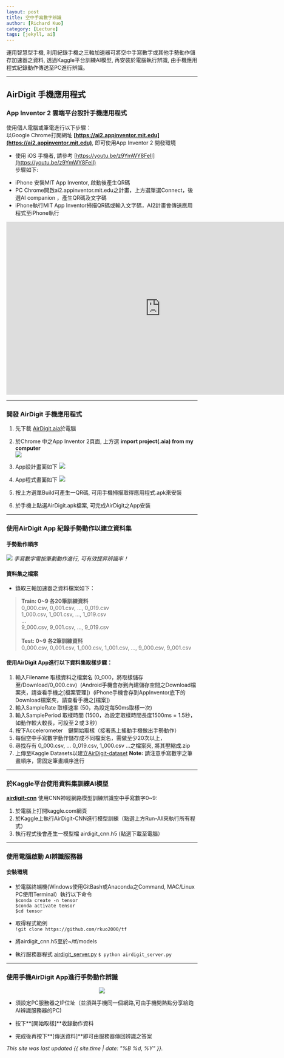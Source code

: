 ```yaml
---
layout: post
title: 空中手寫數字辨識
author: [Richard Kuo]
category: [Lecture]
tags: [jekyll, ai]
---
```


運用智慧型手機, 利用紀錄手機之三軸加速器可將空中手寫數字或其他手勢動作儲存加速器之資料, 透過Kaggle平台訓練AI模型,
再安裝於電腦執行辨識, 由手機應用程式紀錄動作傳送至PC進行辨識。

---
## AirDigit 手機應用程式

### App Inventor 2 雲端平台設計手機應用程式
使用個人電腦或筆電進行以下步驟：<br />
以Google Chrome打開網址 **[https://ai2.appinventor.mit.edu](https://ai2.appinventor.mit.edu)**, 即可使用App Inventor 2 開發環境

* 使用 iOS 手機者, 請參考 [https://youtu.be/z9YmWY8FeII](https://youtu.be/z9YmWY8FeII)<br />
  步驟如下:
 - iPhone 安裝MIT App Inventor, 啟動後產生QR碼
 - PC Chrome開啟ai2.appinventor.mit.edu之計畫，上方選單選Connect，後選AI companion ，產生QR碼及文字碼
 - iPhone執行MIT App Inventor掃描QR碼或輸入文字碼，AI2計畫會傳送應用程式至iPhone執行
<iframe width="811" height="456" src="https://www.youtube.com/embed/z9YmWY8FeII" title="YouTube video player" frameborder="0" allow="accelerometer; autoplay; clipboard-write; encrypted-media; gyroscope; picture-in-picture" allowfullscreen></iframe>

---
### 開發 AirDigit 手機應用程式
1. 先下載 [AirDigit.aia](https://drive.google.com/file/d/1bKW38dGtjk3XkeMbiFFcalfw-CyR1rTM/view?usp=sharing)於電腦<br />
2. 於Chrome 中之App Inventor 2頁面, 上方選 **import project(.aia) from my computer**<br />
![](https://github.com/rkuo2000/Robotics/blob/gh-pages/images/AI2_import_aia.png?raw=true)

3. App設計畫面如下
![](https://github.com/rkuo2000/Robotics/blob/gh-pages/images/AI2_AirDigit_design.png?raw=true)

4. App程式畫面如下
![](https://github.com/rkuo2000/Robotics/blob/gh-pages/images/AI2_AirDigit_block.png?raw=true)

5. 按上方選單Build可產生一QR碼, 可用手機掃描取得應用程式.apk來安裝
6. 於手機上點選AirDigit.apk檔案, 可完成AirDigit之App安裝

---
### 使用AirDigit App 紀錄手勢動作以建立資料集
#### 手勢動作順序
![](https://github.com/rkuo2000/Robotics/blob/gh-pages/images/AirDigit_dataset.png?raw=true)
*手寫數字需按筆劃動作進行, 可有效提昇辨識率！*<br />

#### 資料集之檔案
* 錄取三軸加速器之資料檔案如下：<br />
> **Train: 0~9 各20筆訓練資料**<br />
> 0_000.csv, 0_001.csv, …, 0_019.csv<br />
> 1_000.csv, 1_001.csv, …, 1_019.csv<br />
> …<br />
> 9_000.csv, 9_001.csv, …, 9_019.csv<br />
> <br />
> **Test: 0~9 各2筆訓練資料**<br />
> 0_000.csv, 0_001.csv, 1_000.csv, 1_001.csv, …, 9_000.csv, 9_001.csv<br />

#### 使用AirDigit App進行以下資料集取樣步驟：
1. 輸入Filename 取樣資料之檔案名 (0_000，將取樣儲存至/Download/0_000.csv)
 (Android手機會存到內建儲存空間之Download檔案夾，請查看手機之[檔案管理])
 (iPhone手機會存到AppInventor底下的Download檔案夾，請查看手機之[檔案])
2. 輸入SampleRate 取樣速率 (50，為設定每50ms取樣一次)
3. 輸入SamplePeriod 取樣時間 (1500，為設定取樣時間長度1500ms = 1.5秒，如動作較大較長，可設至２或３秒）
4. 按下Accelerometer　鍵開始取樣（接著馬上搖動手機做出手勢動作）
5. 每個空中手寫數字動作儲存成不同檔案名，需做至少20次以上，
6. 尋找存有 0_000.csv, ... 0_019.csv, 1_000.csv ...之檔案夾, 將其壓縮成.zip
7. 上傳至Kaggle Datasets以建立[AirDigit-dataset](https://kaggle.com/airdigit)
**Note:** 請注意手寫數字之筆畫順序，需固定筆畫順序進行

---
### 於Kaggle平台使用資料集訓練AI模型
**[airdigit-cnn](https://kaggle.com/airdigt-cnn)**
使用CNN神經網路模型訓練辨識空中手寫數字0~9:
1. 於電腦上打開kaggle.com網頁
2. 於Kaggle上執行AirDigit-CNN進行模型訓練（點選上方Run-All來執行所有程式）
3. 執行程式後會產生一模型檔 airdigit_cnn.h5 (點選下載至電腦）

---
### 使用電腦啟動 AI辨識服務器

#### 安裝環境
* 於電腦終端機(Windows使用GitBash或Anaconda之Command, MAC/Linux PC使用Terminal）執行以下命令<br />
`$conda create -n tensor`<br />
`$conda activate tensor`<br />
`$cd tensor`<br />

* 取得程式範例<br />
`!git clone https://github.com/rkuo2000/tf`<br />

* 將airdigit_cnn.h5至於~/tf/models

* 執行服務器程式 [airdigit_server.py](https://github.com/rkuo2000/tf/blob/master/airdigit_server.py)
`$ python airdigit_server.py`

---
### 使用手機AirDigit App進行手勢動作辨識
<p align="center"><img src="https://github.com/rkuo2000/Robotics/blob/gh-pages/images/AirDigit_app.png?raw=true"></p>

* 須設定PC服務器之IP位址（並須與手機同一個網路,可由手機開熱點分享給跑AI辨識服務器的PC)

* 按下**[開始取樣]**收錄動作資料

* 完成後再按下**[傳送資料]**即可由服務器傳回辨識之答案




*This site was last updated {{ site.time | date: "%B %d, %Y" }}.*

